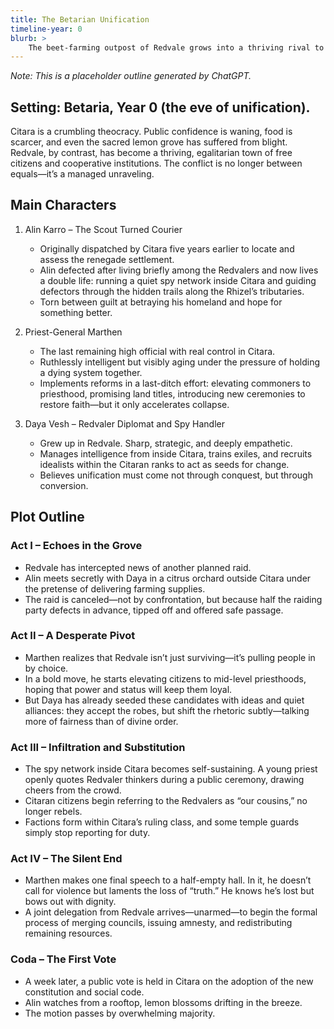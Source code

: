 ```yaml
---
title: The Betarian Unification
timeline-year: 0
blurb: >
    The beet-farming outpost of Redvale grows into a thriving rival to Citara, offering food and dignity to all. As more citizens defect, the old elite collapse, and the first post-unification harvest marks Year 0 of a new calendar.
---
```


*Note: This is a placeholder outline generated by ChatGPT.*

## Setting: Betaria, Year 0 (the eve of unification).

Citara is a crumbling theocracy. Public confidence is waning, food is scarcer, and even the sacred lemon grove has suffered from blight. Redvale, by contrast, has become a thriving, egalitarian town of free citizens and cooperative institutions. The conflict is no longer between equals—it’s a managed unraveling.

## Main Characters
1. Alin Karro – The Scout Turned Courier
    * Originally dispatched by Citara five years earlier to locate and assess the renegade settlement.
    * Alin defected after living briefly among the Redvalers and now lives a double life: running a quiet spy network inside Citara and guiding defectors through the hidden trails along the Rhizel’s tributaries.
    * Torn between guilt at betraying his homeland and hope for something better.

2. Priest-General Marthen
    * The last remaining high official with real control in Citara.
    * Ruthlessly intelligent but visibly aging under the pressure of holding a dying system together.
    * Implements reforms in a last-ditch effort: elevating commoners to priesthood, promising land titles, introducing new ceremonies to restore faith—but it only accelerates collapse.

3. Daya Vesh – Redvaler Diplomat and Spy Handler
    * Grew up in Redvale. Sharp, strategic, and deeply empathetic.
    * Manages intelligence from inside Citara, trains exiles, and recruits idealists within the Citaran ranks to act as seeds for change.
    * Believes unification must come not through conquest, but through conversion.

## Plot Outline

### Act I – Echoes in the Grove
* Redvale has intercepted news of another planned raid.
* Alin meets secretly with Daya in a citrus orchard outside Citara under the pretense of delivering farming supplies.
* The raid is canceled—not by confrontation, but because half the raiding party defects in advance, tipped off and offered safe passage.

### Act II – A Desperate Pivot
* Marthen realizes that Redvale isn’t just surviving—it’s pulling people in by choice.
* In a bold move, he starts elevating citizens to mid-level priesthoods, hoping that power and status will keep them loyal.
* But Daya has already seeded these candidates with ideas and quiet alliances: they accept the robes, but shift the rhetoric subtly—talking more of fairness than of divine order.

### Act III – Infiltration and Substitution
* The spy network inside Citara becomes self-sustaining. A young priest openly quotes Redvaler thinkers during a public ceremony, drawing cheers from the crowd.
* Citaran citizens begin referring to the Redvalers as “our cousins,” no longer rebels.
* Factions form within Citara’s ruling class, and some temple guards simply stop reporting for duty.

### Act IV – The Silent End
* Marthen makes one final speech to a half-empty hall. In it, he doesn’t call for violence but laments the loss of “truth.” He knows he’s lost but bows out with dignity.
* A joint delegation from Redvale arrives—unarmed—to begin the formal process of merging councils, issuing amnesty, and redistributing remaining resources.

### Coda – The First Vote
* A week later, a public vote is held in Citara on the adoption of the new constitution and social code.
* Alin watches from a rooftop, lemon blossoms drifting in the breeze.
* The motion passes by overwhelming majority.
